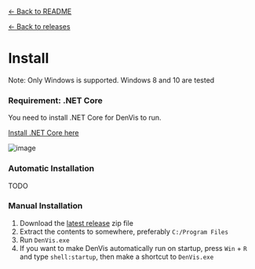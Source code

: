 [<- Back to README](./README.md)

[<- Back to releases](https://github.com/TheAlan404/DenVis/releases)

# Install

Note: Only Windows is supported. Windows 8 and 10 are tested

### Requirement: .NET Core

You need to install .NET Core for DenVis to run.

[Install .NET Core here](https://dotnet.microsoft.com/en-us/download/dotnet/5.0/runtime)

![image](https://user-images.githubusercontent.com/43997085/151616990-ec2eb467-6062-48c4-8059-2872ca2f8d87.png)

### Automatic Installation

TODO

### Manual Installation

1. Download the [latest release](https://github.com/TheAlan404/DenVis/releases) zip file
2. Extract the contents to somewhere, preferably `C:/Program Files`
3. Run `DenVis.exe`
4. If you want to make DenVis automatically run on startup, press `Win` + `R` and type `shell:startup`, then make a shortcut to `DenVis.exe`
